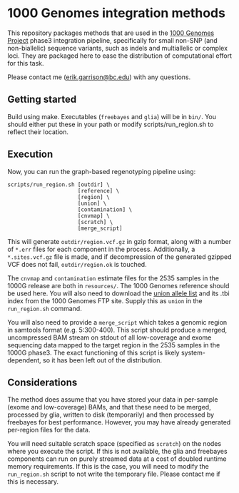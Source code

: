 # 1000 Genomes integration methods

This repository packages methods that are used in the [1000 Genomes Project](http://www.1000genomes.org/) phase3 integration pipeline, specifically for small non-SNP (and non-biallelic) sequence variants, such as indels and multiallelic or complex loci.  They are packaged here to ease the distribution of computational effort for this task.

Please contact me (<erik.garrison@bc.edu>) with any questions.

## Getting started

Build using make.  Executables (`freebayes` and `glia`) will be in `bin/`.  You should either put these in
your path or modify scripts/run\_region.sh to reflect their location.

## Execution

Now, you can run the graph-based regenotyping pipeline using:

    scripts/run_region.sh [outdir] \
                          [reference] \
                          [region] \
                          [union] \
                          [contamination] \
                          [cnvmap] \
                          [scratch] \
                          [merge_script]

This will generate `outdir/region.vcf.gz` in gzip format, along with a number of `*.err` files for each component in the process.  Additionally, a `*.sites.vcf.gz` file is made, and if decompression of the generated gzipped VCF does not fail, `outdir/region.ok` is touched.

The `cnvmap` and `contamination` estimate files for the 2535 samples in the
1000G release are both in `resources/`.  The 1000 Genomes reference should be
used here.  You will also need to download the [union allele list](ftp://ftp.1000genomes.ebi.ac.uk/vol1/ftp/technical/working/20130723_phase3_wg/union/ALL.wgs.union_from_bc.20130502.snps_indels_complex.sites.vcf.gz) and its .tbi index from the 1000 Genomes FTP site.  Supply this as `union` in the `run_region.sh` command.

You will also need to provide a `merge_script` which takes a genomic region in samtools format (e.g. 5:300-400).  This script should produce a merged, uncompressed BAM stream on stdout of all low-coverage and exome sequencing data mapped to the target region in the 2535 samples in the 1000G phase3.  The exact functioning of this script is likely system-dependent, so it has been left out of the distribution.

## Considerations

The method does assume that you have stored your data in per-sample (exome and low-coverage) BAMs, and that these need to be merged, processed by glia, written to disk (temporarily) and then processed by freebayes for best performance.  However, you may have already generated per-region files for the data.

You will need suitable scratch space (specified as `scratch`) on the nodes where you execute the script.  If this is not available, the glia and freebayes components can run on purely streamed data at a cost of doubled runtime memory requirements.  If this is the case, you will need to modify the `run_region.sh` script to not write the temporary file.  Please contact me if this is necessary.
